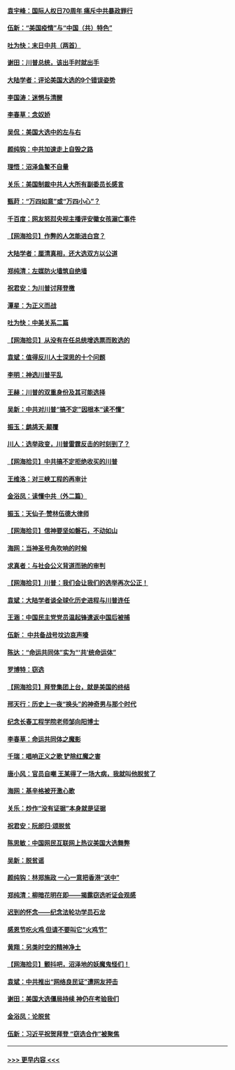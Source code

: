 #### [袁宇峰：国际人权日70周年 痛斥中共暴政罪行](../pages/nsc993/n12611965.md?t=12120002) 
#### [伍新：“美国疫情”与“中国（共）特色”](../pages/nsc993/n12611463.md?t=12120002) 
#### [吐为快：末日中共（两首）](../pages/nsc993/n12611461.md?t=12120002) 
#### [谢田：川普总统，该出手时就出手](../pages/nsc993/n12610905.md?t=12120002) 
#### [大陆学者：评论美国大选的9个错误姿势](../pages/nsc993/n12609586.md?t=12120002) 
#### [李国涛：迷惘与清醒](../pages/nsc993/n12607532.md?t=12120002) 
#### [李春草：念奴娇](../pages/nsc993/n12607083.md?t=12120002) 
#### [吴侃：美国大选中的左与右](../pages/nsc993/n12607054.md?t=12120002) 
#### [颜纯钩：中共加速走上自毁之路](../pages/nsc993/n12606473.md?t=12120002) 
#### [理悟：沼泽鱼鳖不自量](../pages/nsc993/n12606454.md?t=12120002) 
#### [关乐：美国制裁中共人大所有副委员长感言](../pages/nsc993/n12606442.md?t=12120002) 
#### [甄莳：“万四如意”或“万四小心”？](../pages/nsc993/n12606091.md?t=12120002) 
#### [千百度：网友怒怼央视主播评安徽女孩溺亡事件](../pages/nsc993/n12605370.md?t=12120002) 
#### [【网海拾贝】作弊的人怎能进白宫？](../pages/nsc993/n12603546.md?t=12120002) 
#### [大陆学者：厘清真相，还大选双方以公道](../pages/nsc993/n12603475.md?t=12120002) 
#### [郑纯清：左媒防火墙筑自绝墙](../pages/nsc993/n12602226.md?t=12120002) 
#### [祝君安：为川普讨拜登檄](../pages/nsc993/n12602199.md?t=12120002) 
#### [潭星：为正义而战](../pages/nsc993/n12600926.md?t=12120002) 
#### [吐为快：中美关系二篇](../pages/nsc993/n12600908.md?t=12120002) 
#### [【网海拾贝】从没有在任总统增选票而败选的](../pages/nsc993/n12600435.md?t=12120002) 
#### [袁斌：值得反川人士深思的十个问题](../pages/nsc993/n12600332.md?t=12120002) 
#### [李明：神选川普平乱](../pages/nsc993/n12599751.md?t=12120002) 
#### [王赫：川普的双重身份及其可能选择](../pages/nsc993/n12599723.md?t=12120002) 
#### [吴新：中共对川普“搞不定”因根本“读不懂”](../pages/nsc993/n12599502.md?t=12120002) 
#### [振玉：鹧鸪天‧颠覆](../pages/nsc993/n12599494.md?t=12120002) 
#### [川人：选举政变，川普雷霆反击的时刻到了？](../pages/nsc993/n12599291.md?t=12120002) 
#### [【网海拾贝】中共搞不定拒绝收买的川普](../pages/nsc993/n12598955.md?t=12120002) 
#### [王维洛：对三峡工程的再审计](../pages/nsc993/n12598436.md?t=12120002) 
#### [金浴凤：读懂中共（外二篇）](../pages/nsc993/n12597943.md?t=12120002) 
#### [振玉：天仙子‧赞林伍德大律师](../pages/nsc993/n12597929.md?t=12120002) 
#### [【网海拾贝】信神要坚如磐石，不动如山](../pages/nsc993/n12597901.md?t=12120002) 
#### [海网：当神圣号角吹响的时候](../pages/nsc993/n12595891.md?t=12120002) 
#### [求真者：与社会公义背道而驰的审判](../pages/nsc993/n12595868.md?t=12120002) 
#### [【网海拾贝】川普：我们会让我们的选举再次公正！](../pages/nsc993/n12594930.md?t=12120002) 
#### [袁斌：大陆学者谈全球化历史进程与川普连任](../pages/nsc993/n12594690.md?t=12120002) 
#### [王涵：中国民主党党员温起锋遣返中国后被捕](../pages/nsc993/n12594540.md?t=12120002) 
#### [伍新： 中共备战号坟边哀声嚎](../pages/nsc993/n12593086.md?t=12120002) 
#### [陈达：“命运共同体”实为“‘共’统命运体”](../pages/nsc993/n12590865.md?t=12120002) 
#### [罗博特：窃选](../pages/nsc993/n12590619.md?t=12120002) 
#### [【网海拾贝】拜登集团上台，就是美国的终结](../pages/nsc993/n12589725.md?t=12120002) 
#### [邢天行：历史上一夜“换头”的神奇男与那个时代](../pages/nsc993/n12589424.md?t=12120002) 
#### [纪念长春工程学院老师邹向阳博士](../pages/nsc993/n12585390.md?t=12120002) 
#### [李春草：命运共同体之魔影](../pages/nsc993/n12585026.md?t=12120002) 
#### [千瑞：唱响正义之歌 铲除红魔之害](../pages/nsc993/n12585002.md?t=12120002) 
#### [唐小风：官员自嘲 王某得了一场大病，我就叫他脱贫了](../pages/nsc993/n12584981.md?t=12120002) 
#### [海网：基辛格被开激心歌](../pages/nsc993/n12584946.md?t=12120002) 
#### [关乐：炒作“没有证据”本身就是证据](../pages/nsc993/n12583146.md?t=12120002) 
#### [祝君安：阮郎归‧颂脱贫](../pages/nsc993/n12583119.md?t=12120002) 
#### [陈思敏：中国网民互联网上热议美国大选舞弊](../pages/nsc993/n12582845.md?t=12120002) 
#### [吴新：脱贫谣](../pages/nsc993/n12580839.md?t=12120002) 
#### [颜纯钩：林郑施政 一心一意把香港“送中”](../pages/nsc993/n12580805.md?t=12120002) 
#### [郑纯清：柳暗花明在即——揭露窃选听证会观感](../pages/nsc993/n12580795.md?t=12120002) 
#### [迟到的怀念——纪念法轮功学员石龙](../pages/nsc993/n12580245.md?t=12120002) 
#### [感恩节吃火鸡  但请不要叫它“火鸡节”](../pages/nsc993/n12580252.md?t=12120002) 
#### [黄翔：另类时空的精神净土](../pages/nsc993/n12578638.md?t=12120002) 
#### [【网海拾贝】颤抖吧，沼泽地的妖魔鬼怪们！](../pages/nsc993/n12578552.md?t=12120002) 
#### [袁斌：中共推出“网络良民证”遭网友抨击](../pages/nsc993/n12578511.md?t=12120002) 
#### [谢田：美国大选僵局持续 神仍在考验我们](../pages/nsc993/n12577432.md?t=12120002) 
#### [金浴凤：论脱贫](../pages/nsc993/n12576386.md?t=12120002) 
#### [伍新：习近平祝贺拜登 “窃选合作”被聚焦](../pages/nsc993/n12576358.md?t=12120002) 

----
#### [ >>> 更早内容 <<< ](../indexes/nsc993-earlier.md)
